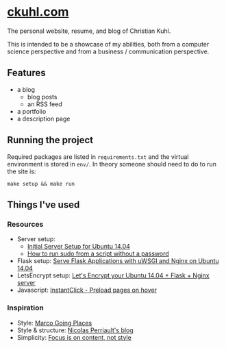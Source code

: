 # [ckuhl.com](https://ckuhl.com/)
The personal website, resume, and blog of Christian Kuhl.

This is intended to be a showcase of my abilities, both from a computer
science perspective and from a business / communication perspective.


## Features
- a blog
	- blog posts
	- an RSS feed
- a portfolio
- a description page
	

## Running the project
Required packages are listed in `requirements.txt` and the virtual
environment is stored in `env/`. In theory someone should need to do to run
the site is:

    make setup && make run


## Things I've used
### Resources
- Server setup:
	- [Initial Server Setup for Ubuntu 14.04 ](https://www.digitalocean.com/community/tutorials/initial-server-setup-with-ubuntu-14-04)
	- [How to run sudo from a script without a password](http://askubuntu.com/questions/155791/)
- Flask setup: [Serve Flask Applications with uWSGI and Nginx on Ubuntu 14.04](https://www.digitalocean.com/community/tutorials/how-to-serve-flask-applications-with-uwsgi-and-nginx-on-ubuntu-14-04)
- LetsEncrypt setup: [Let's Encrypt your Ubuntu 14.04 + Flask + Nginx server](https://hjlog.me/post/177)
- Javascript: [InstantClick - Preload pages on hover](http://instantclick.io/)


### Inspiration
- Style: [Marco Going Places](http://www.marcogoingplaces.com/home/trekking-to-chota-bangal)
- Style & structure: [Nicolas Perriault's blog](https://nicolas.perriault.net/)
- Simplicity: [Focus is on content, not style](http://rudenoise.uk/)

